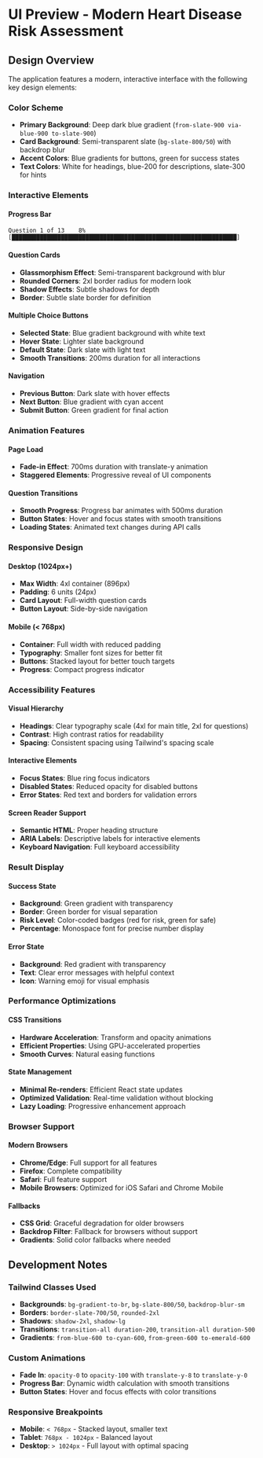 # UI Preview - Modern Heart Disease Risk Assessment

## Design Overview

The application features a modern, interactive interface with the following key design elements:

### Color Scheme
- **Primary Background**: Deep dark blue gradient (`from-slate-900 via-blue-900 to-slate-900`)
- **Card Background**: Semi-transparent slate (`bg-slate-800/50`) with backdrop blur
- **Accent Colors**: Blue gradients for buttons, green for success states
- **Text Colors**: White for headings, blue-200 for descriptions, slate-300 for hints

### Interactive Elements

#### Progress Bar
```
Question 1 of 13    8%
[████████████████████████████████████████████████████████████████]
```

#### Question Cards
- **Glassmorphism Effect**: Semi-transparent background with blur
- **Rounded Corners**: 2xl border radius for modern look
- **Shadow Effects**: Subtle shadows for depth
- **Border**: Subtle slate border for definition

#### Multiple Choice Buttons
- **Selected State**: Blue gradient background with white text
- **Hover State**: Lighter slate background
- **Default State**: Dark slate with light text
- **Smooth Transitions**: 200ms duration for all interactions

#### Navigation
- **Previous Button**: Dark slate with hover effects
- **Next Button**: Blue gradient with cyan accent
- **Submit Button**: Green gradient for final action

### Animation Features

#### Page Load
- **Fade-in Effect**: 700ms duration with translate-y animation
- **Staggered Elements**: Progressive reveal of UI components

#### Question Transitions
- **Smooth Progress**: Progress bar animates with 500ms duration
- **Button States**: Hover and focus states with smooth transitions
- **Loading States**: Animated text changes during API calls

### Responsive Design

#### Desktop (1024px+)
- **Max Width**: 4xl container (896px)
- **Padding**: 6 units (24px)
- **Card Layout**: Full-width question cards
- **Button Layout**: Side-by-side navigation

#### Mobile (< 768px)
- **Container**: Full width with reduced padding
- **Typography**: Smaller font sizes for better fit
- **Buttons**: Stacked layout for better touch targets
- **Progress**: Compact progress indicator

### Accessibility Features

#### Visual Hierarchy
- **Headings**: Clear typography scale (4xl for main title, 2xl for questions)
- **Contrast**: High contrast ratios for readability
- **Spacing**: Consistent spacing using Tailwind's spacing scale

#### Interactive Elements
- **Focus States**: Blue ring focus indicators
- **Disabled States**: Reduced opacity for disabled buttons
- **Error States**: Red text and borders for validation errors

#### Screen Reader Support
- **Semantic HTML**: Proper heading structure
- **ARIA Labels**: Descriptive labels for interactive elements
- **Keyboard Navigation**: Full keyboard accessibility

### Result Display

#### Success State
- **Background**: Green gradient with transparency
- **Border**: Green border for visual separation
- **Risk Level**: Color-coded badges (red for risk, green for safe)
- **Percentage**: Monospace font for precise number display

#### Error State
- **Background**: Red gradient with transparency
- **Text**: Clear error messages with helpful context
- **Icon**: Warning emoji for visual emphasis

### Performance Optimizations

#### CSS Transitions
- **Hardware Acceleration**: Transform and opacity animations
- **Efficient Properties**: Using GPU-accelerated properties
- **Smooth Curves**: Natural easing functions

#### State Management
- **Minimal Re-renders**: Efficient React state updates
- **Optimized Validation**: Real-time validation without blocking
- **Lazy Loading**: Progressive enhancement approach

### Browser Support

#### Modern Browsers
- **Chrome/Edge**: Full support for all features
- **Firefox**: Complete compatibility
- **Safari**: Full feature support
- **Mobile Browsers**: Optimized for iOS Safari and Chrome Mobile

#### Fallbacks
- **CSS Grid**: Graceful degradation for older browsers
- **Backdrop Filter**: Fallback for browsers without support
- **Gradients**: Solid color fallbacks where needed

## Development Notes

### Tailwind Classes Used
- **Backgrounds**: `bg-gradient-to-br`, `bg-slate-800/50`, `backdrop-blur-sm`
- **Borders**: `border-slate-700/50`, `rounded-2xl`
- **Shadows**: `shadow-2xl`, `shadow-lg`
- **Transitions**: `transition-all duration-200`, `transition-all duration-500`
- **Gradients**: `from-blue-600 to-cyan-600`, `from-green-600 to-emerald-600`

### Custom Animations
- **Fade In**: `opacity-0` to `opacity-100` with `translate-y-8` to `translate-y-0`
- **Progress Bar**: Dynamic width calculation with smooth transitions
- **Button States**: Hover and focus effects with color transitions

### Responsive Breakpoints
- **Mobile**: `< 768px` - Stacked layout, smaller text
- **Tablet**: `768px - 1024px` - Balanced layout
- **Desktop**: `> 1024px` - Full layout with optimal spacing
